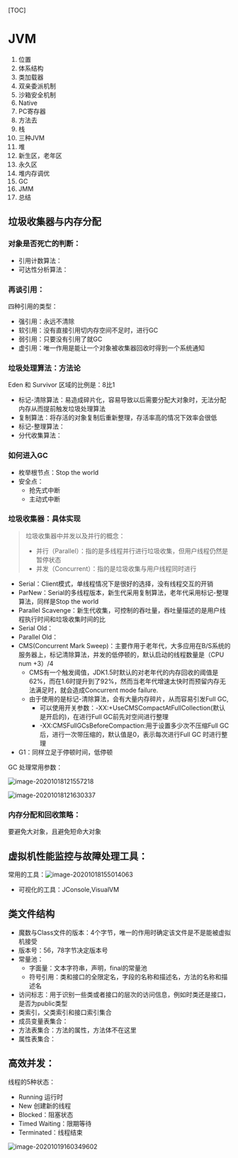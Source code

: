 [TOC]

# JVM

1. 位置
2. 体系结构
3. 类加载器
4. 双亲委派机制
5. 沙箱安全机制
6. Native
7. PC寄存器
8. 方法去
9. 栈
10. 三种JVM
11. 堆
12. 新生区，老年区
13. 永久区
14. 堆内存调优
15. GC
16. JMM
17. 总结

## 垃圾收集器与内存分配

### 对象是否死亡的判断：

* 引用计数算法：
* 可达性分析算法：

### 再谈引用：

四种引用的类型：

* 强引用：永远不清除
* 软引用：没有直接引用切内存空间不足时，进行GC
* 弱引用：只要没有引用了就GC
* 虚引用：唯一作用是能让一个对象被收集器回收时得到一个系统通知

### 垃圾处理算法：方法论

Eden 和 Survivor 区域的比例是：8比1

* 标记-清除算法：易造成碎片化，容易导致以后需要分配大对象时，无法分配内存从而提前触发垃圾处理算法
* 复制算法：将存活的对象复制后重新整理，存活率高的情况下效率会很低
* 标记-整理算法：
* 分代收集算法：

### 如何进入GC

* 枚举根节点：Stop the world
* 安全点：
   * 抢先式中断
   * 主动式中断

### 垃圾收集器：具体实现

> 垃圾收集器中并发以及并行的概念：
>
> * 并行（Parallel）：指的是多线程并行进行垃圾收集，但用户线程仍然是暂停状态
> * 并发（Concurrent）：指的是垃圾收集与用户线程同时进行

* Serial：Client模式，单线程情况下是很好的选择，没有线程交互的开销
* ParNew：Serial的多线程版本，新生代采用复制算法，老年代采用标记-整理算法，同样是Stop the world
* Parallel Scavenge：新生代收集，可控制的吞吐量，吞吐量描述的是用户线程执行时间和垃圾收集时间的比
* Serial Old：
* Parallel Old：
* CMS(Concurrent Mark Sweep)：主要作用于老年代，大多应用在B/S系统的服务器上，标记清除算法，并发的低停顿的，默认启动的线程数量是（CPU num +3）/4
   * CMS有一个触发阈值，JDK1.5时默认的对老年代的内存回收的阈值是62%，而在1.6时提升到了92%，然而当老年代增速太快时而预留内存无法满足时，就会造成Concurrent mode failure.
   * 由于使用的是标记-清除算法，会有大量内存碎片，从而容易引发Full GC,
      * 可以使用开关参数：-XX:+UseCMSCompactAtFullCollection(默认是开启的)，在进行Full GC前先对空间进行整理
      * -XX:CMSFullGCsBeforeCompaction:用于设置多少次不压缩Full GC后，进行一次带压缩的，默认值是0，表示每次进行Full GC 时进行整理
* G1：同样立足于停顿时间，低停顿

GC 处理常用参数：

![image-20201018121557218](/Users/apple/Desktop/My-Study-Notes/JVM/image-20201018121557218.png)

![image-20201018121630337](/Users/apple/Desktop/My-Study-Notes/JVM/image-20201018121630337.png)



### 内存分配和回收策略：

要避免大对象，且避免短命大对象

## 虚拟机性能监控与故障处理工具：

常用的工具：![image-20201018155014063](/Users/apple/Desktop/My-Study-Notes/JVM/image-20201018155014063.png)

* 可视化的工具：JConsole,VisualVM

## 类文件结构

* 魔数与Class文件的版本：4个字节，唯一的作用时确定该文件是不是能被虚拟机接受
* 版本号：56，78字节决定版本号
* 常量池：
   * 字面量：文本字符串，声明，final的常量池
   * 符号引用：类和接口的全限定名，字段的名称和描述名，方法的名称和描述名
* 访问标志：用于识别一些类或者接口的层次的访问信息，例如时类还是接口，是否为public类型
* 类索引，父类索引和接口索引集合
* 成员变量表集合：
* 方法表集合：方法的属性，方法体不在这里
* 属性表集合：

## 高效并发：

线程的5种状态：

* Running 运行时
* New 创建新的线程
* Blocked：阻塞状态
* Timed Waiting：限期等待
* Terminated：线程结束

![image-20201019160349602](/Users/apple/Desktop/My-Study-Notes/JVM/image-20201019160349602.png)

